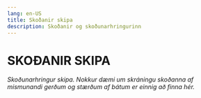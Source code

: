 ```yaml
---
lang: en-US
title: Skoðanir skipa
description: Skoðanir og skoðunarhringurinn
---
```


<!-- <Badge text="Ytri skoðunaraðilar" style="background: #84EAC8 !important; color: black;"/> -->


# SKOÐANIR SKIPA

*Skoðunarhringur skipa. Nokkur dæmi um skráningu skoðanna af mismunandi gerðum og stærðum af bátum er einnig að finna hér.*

